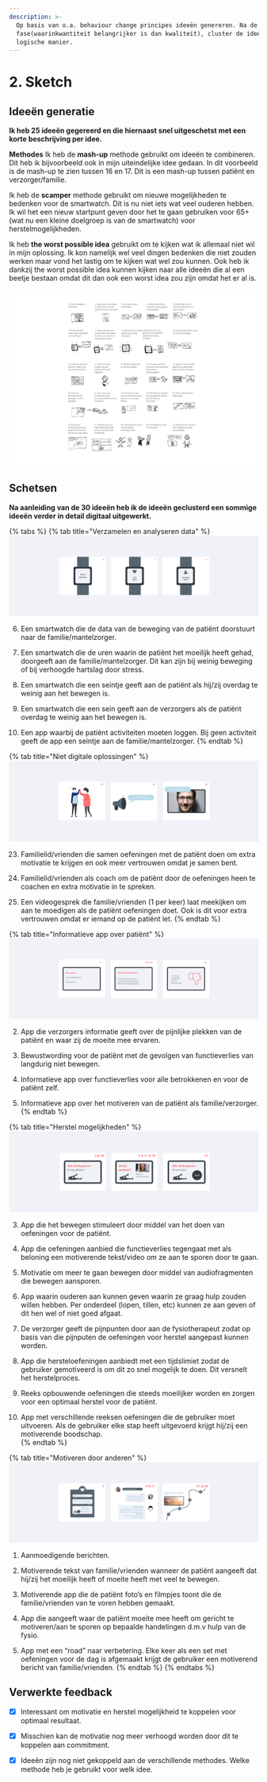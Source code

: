 ```yaml
---
description: >-
  Op basis van o.a. behaviour change principes ideeën genereren. Na de ideation
  fase(waarinkwantiteit belangrijker is dan kwaliteit), cluster de ideeën op een
  logische manier.
---
```


# 2. Sketch

## Ideeën generatie

**Ik heb 25 ideeën gegereerd en die hiernaast snel uitgeschetst met een korte beschrijving per idee.**

**Methodes**                                                                                                                                                                                                     Ik heb de **mash-up** methode gebruikt om ideeën te combineren. Dit heb ik bijvoorbeeld ook in mijn uiteindelijke idee gedaan. In dit voorbeeld is de mash-up te zien tussen 16 en 17. Dit is een mash-up tussen patiënt en verzorger/familie.

Ik heb de **scamper** methode gebruikt om nieuwe mogelijkheden te bedenken voor de smartwatch. Dit is nu niet iets wat veel ouderen hebben. Ik wil het een nieuw startpunt geven door het te gaan gebruiken voor 65+ \(wat nu een kleine doelgroep is van de smartwatch\) voor herstelmogelijkheden.

Ik heb **the worst possible idea** gebruikt om te kijken wat ik allemaal niet wil in mijn oplossing. Ik kon namelijk wel veel dingen bedenken die niet zouden werken maar vond het lastig om te kijken wat wel zou kunnen. Ook heb ik dankzij the worst possible idea kunnen kijken naar alle ideeën die al een beetje bestaan omdat dit dan ook een worst idea zou zijn omdat het er al is.

![25 idee&#xEB;n](../../.gitbook/assets/ideee-n.png)

## Schetsen

**Na aanleiding van de 30 ideeën heb ik de ideeën geclusterd een sommige ideeën verder in detail digitaal uitgewerkt.**

{% tabs %}
{% tab title="Verzamelen en analyseren data" %}
![Mogelijke uitwerking voor idee&#xEB;n 6, 7 en 9.](../../.gitbook/assets/idee_cluser_2.png)

6. Een smartwatch die de data van de beweging van de patiënt doorstuurt naar de familie/mantelzorger.

7. Een smartwatch die de uren waarin de patiënt het moeilijk heeft gehad, doorgeeft aan de familie/mantelzorger. Dit kan zijn bij weinig beweging of bij verhoogde hartslag door stress. 

8. Een smartwatch die een seintje geeft aan de patiënt als hij/zij overdag te weinig aan het bewegen is. 

9. Een smartwatch die een sein geeft aan de verzorgers als de patiënt overdag te weinig aan het bewegen is. 

10. Een app waarbij de patiënt activiteiten moeten loggen. Bij geen activiteit geeft de app een seintje aan de familie/mantelzorger. 
{% endtab %}

{% tab title="Niet digitale oplossingen" %}
![Mogelijke uitwerking voor idee&#xEB;n 23, 24 en 25.](../../.gitbook/assets/idee_cluser_1.png)

23. Familielid/vrienden die samen oefeningen met de patiënt doen om extra motivatie te krijgen en ook meer vertrouwen omdat je samen bent. 

24. Familielid/vrienden als coach om de patiënt door de oefeningen heen te coachen en extra motivatie in te spreken. 

25. Een videogesprek die familie/vrienden \(1 per keer\) laat meekijken om aan te moedigen als de patiënt oefeningen doet. Ook is dit voor extra vertrouwen omdat er iemand op de patiënt let. 
{% endtab %}

{% tab title="Informatieve app over patiënt" %}
![Mogelijke uitwerking voor idee&#xEB;n 2, 18, 19 en 16.](../../.gitbook/assets/idee_cluser_3.png)

2. App die verzorgers informatie geeft over de pijnlijke plekken van de patiënt en waar zij de moeite mee ervaren. 

16. Bewustwording voor de patiënt met de gevolgen van functieverlies van langdurig niet bewegen. 

18. Informatieve app over functieverlies voor alle betrokkenen en voor de patiënt zelf.

19. Informatieve app over het motiveren van de patiënt als familie/verzorger. 
{% endtab %}

{% tab title="Herstel mogelijkheden" %}
![Mogelijke uitwerking voor idee&#xEB;n 3, 20, 5, 11, 12, 22 en 15.](../../.gitbook/assets/idee_cluser_4.png)

3. App die het bewegen stimuleert door middel van het doen van oefeningen voor de patiënt. 

5. App die oefeningen aanbied die functieverlies tegengaat met als beloning een motiverende tekst/video om ze aan te sporen door te gaan. 

12. Motivatie om meer te gaan bewegen door middel van audiofragmenten die bewegen aansporen. 

13. App waarin ouderen aan kunnen geven waarin ze graag hulp zouden willen hebben. Per onderdeel \(lopen, tillen, etc\) kunnen ze aan geven of dit hen wel of niet goed afgaat. 

14. De verzorger geeft de pijnpunten door aan de fysiotherapeut zodat op basis van die pijnputen de oefeningen voor herstel aangepast kunnen worden. 

15. App die hersteloefeningen aanbiedt met een tijdslimiet zodat de gebruiker gemotiveerd is om dit zo snel mogelijk te doen. Dit versnelt het herstelproces. 

20. Reeks opbouwende oefeningen die steeds moeilijker worden en zorgen voor een optimaal herstel voor de patiënt. 

22. App met verschillende reeksen oefeningen die de gebruiker moet uitvoeren. Als de gebruiker elke stap heeft uitgevoerd krijgt hij/zij een motiverende boodschap.   
{% endtab %}

{% tab title="Motiveren door anderen" %}
![Mogelijke uitwerking voor idee&#xEB;n 1, 4, 11, 21 en 26.](../../.gitbook/assets/idee_cluser_5.png)

1. Aanmoedigende berichten.

4. Motiverende tekst van familie/vrienden  wanneer de patiënt aangeeft dat hij/zij het moeilijk heeft of moeite heeft met veel te bewegen. 

26. Motiverende app die de patiënt foto’s en filmpjes toont die de familie/vrienden van te voren hebben gemaakt. 

11. App die aangeeft waar de patiënt moeite mee heeft om gericht te motiveren/aan te sporen op bepaalde handelingen d.m.v hulp van de fysio.

21. App met een “road” naar verbetering. Elke keer als een set met oefeningen voor de dag is afgemaakt krijgt de gebruiker een motiverend bericht van familie/vrienden.
{% endtab %}
{% endtabs %}

## Verwerkte feedback

* [x] Interessant om motivatie en herstel mogelijkheid te koppelen voor optimaal resultaat. 
* [x] Misschien kan de motivatie nog meer verhoogd worden door dit te koppelen aan commitment. 
* [x] Ideeën zijn nog niet gekoppeld aan de verschillende methodes. Welke methode heb je gebruikt voor welk idee.

